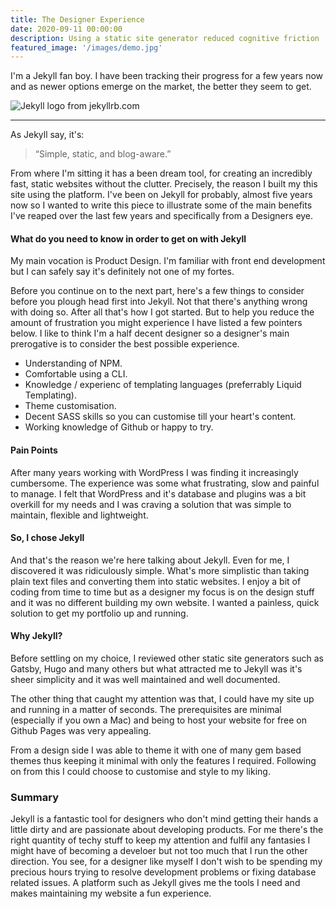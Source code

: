 ```yaml
---
title: The Designer Experience
date: 2020-09-11 00:00:00
description: Using a static site generator reduced cognitive friction
featured_image: '/images/demo.jpg'
---
```


I'm a Jekyll fan boy.  I have been tracking their progress for a few years now and as newer options emerge on the market, the better they seem to get.

![Jekyll logo from jekyllrb.com](https://jekyllrb.com/img/jekyll-og.png)

---

As Jekyll say, it's: 

> “Simple, static, and blog-aware.”

From where I'm sitting it has a been dream tool, for creating an incredibly fast, static websites without the clutter.  Precisely, the reason I built my this site using the platform.  I've been on Jekyll for probably, almost five years now so I wanted to write this piece to illustrate some of the main benefits I've reaped over the last few years and specifically from a Designers eye.

#### What do you need to know in order to get on with Jekyll
My main vocation is Product Design.  I'm familiar with front end development but I can safely say it's definitely not one of my fortes.  

Before you continue on to the next part, here's a few things to consider before you plough head first into Jekyll.  Not that there's anything wrong with doing so.  After all that's how I got started.  But to help you reduce the amount of frustration you might experience I have listed a few pointers below.  I like to think I'm a half decent designer so a designer's main prerogative is to consider the best possible experience.

* Understanding of NPM.
* Comfortable using a CLI.
* Knowledge / experienc of templating languages (preferrably Liquid Templating).
* Theme customisation.
* Decent SASS skills so you can customise till your heart's content.
* Working knowledge of Github or happy to try.

#### Pain Points
After many years working with WordPress I was finding it increasingly cumbersome.  The experience was some what frustrating,
slow and painful to manage.  I felt that WordPress and it's database and plugins was a bit overkill for my needs and I was craving a solution that was simple to maintain, flexible and lightweight.

#### So, I chose Jekyll
And that's the reason we're here talking about Jekyll.  Even for me, I discovered it was ridiculously simple.  What's more simplistic than taking plain text files and converting them into static websites.  I enjoy a bit of coding from time to time but as a designer my focus is on the design stuff and it was no different building my own website.  I wanted a painless, quick solution to get my portfolio up and running.

#### Why Jekyll?
Before settling on my choice, I reviewed other static site generators such as Gatsby, Hugo and many others but what attracted me to Jekyll was it's sheer simplicity and it was well maintained and well documented.

The other thing that caught my attention was that, I could have my site up and running in a matter of seconds.  The prerequisites are minimal (especially if you own a Mac) and being to host your website for free on Github Pages was very appealing.

From a design side I was able to theme it with one of many gem based themes thus keeping it minimal with only the features I required.  Following on from this I could choose to customise and style to my liking.

### Summary
Jekyll is a fantastic tool for designers who don't mind getting their hands a little dirty and are passionate about developing products.  For me there's the right quantity of techy stuff to keep my attention and fulfil any fantasies I might have of becoming a develoer but not too much that I run the other direction.  You see, for a designer like myself I don't wish to be spending my precious hours trying to resolve development problems or fixing database related issues.  A platform such as Jekyll gives me the tools I need and makes maintaining my website a fun experience.